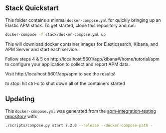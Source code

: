 ## Stack Quickstart

This folder contains a minmal `docker-compose.yml` for quickly bringing up an Elastic APM stack.
To get started, clone this repository and run:

```sh
docker-compose -f stack/docker-compose.yml up
```

This will download docker container images for Elasticsearch, Kibana, and APM Server and start each service.

Follow steps 4 & 5 on http://localhost:5601/app/kibana#/home/tutorial/apm to configure your application to collect and report APM data.

Visit http://localhost:5601/app/apm to see the results!

*to stop*: hit ctrl-c to shut down all of the containers started

## Updating

This `docker-compose.yml` was generated from the [apm-integration-testing repository](https://github.com/elastic/apm-integration-testing) with:

```sh
./scripts/compose.py start 7.2.0 --release --docker-compose-path -
```
